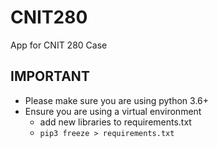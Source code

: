# CNIT280
App for CNIT 280 Case

## IMPORTANT

* Please make sure you are using python 3.6+
* Ensure you are using a virtual environment
  * add new libraries to requirements.txt
  * ``` pip3 freeze > requirements.txt ```
